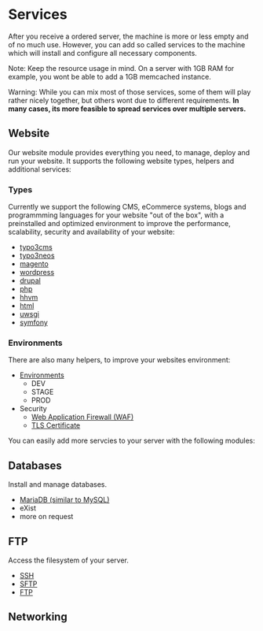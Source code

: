 # Services

After you receive a ordered server, the machine is more or less empty and of no much use. However, you can add so called services to the machine which will install and configure all necessary components.

Note: Keep the resource usage in mind. On a server with 1GB RAM for example, you wont be able to add a 1GB memcached instance.

Warning: While you can mix most of those services, some of them will play rather nicely together, but others wont due to different requirements. **In many cases, its more feasible to spread services over multiple servers.**


## Website

Our website module provides everything you need, to manage, deploy and run your website.
It supports the following website types, helpers and additional services:


### Types

Currently we support the following CMS, eCommerce systems, blogs and programmming languages for your website "out of the box",
with a preinstalled and optimized environment to improve the performance, scalability, security and availability of your website:

* [typo3cms](services/website.md#typo3cms)
* [typo3neos](services/website.md#typo3neos)
* [magento](services/website.md#magento)
* [wordpress](services/website.md#wordpress)
* [drupal](services/website.md#drupal)
* [php](services/website.md#php)
* [hhvm](services/website.md#hhvm)
* [html](services/website.md#html)
* [uwsgi](services/website.md#uwsgi)
* [symfony](services/website.md#Symfony)


### Environments

There are also many helpers, to improve your websites environment:

* [Environments](services/website.md#Environments)
    * DEV
    * STAGE
    * PROD
* Security
    * [Web Application Firewall (WAF)](services/website.md#Web_Application_Firewall)
    * [TLS Certificate](services/website.md#TLS_Certificates)

You can easily add more servcies to your server with the following modules:


## Databases

Install and manage databases.

* [MariaDB (similar to MySQL)](services/database.md#mysql-mariadb)
* eXist
* more on request


## FTP

Access the filesystem of your server.

* [SSH](/server/access.md#SSH)
* [SFTP](/server/access.md#SFTP)
* [FTP](/services/ftp.md)

## Networking
